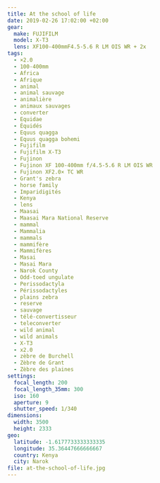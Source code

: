 ```yaml
---
title: At the school of life
date: 2019-02-26 17:02:00 +02:00
gear:
  make: FUJIFILM
  model: X-T3
  lens: XF100-400mmF4.5-5.6 R LM OIS WR + 2x
tags:
  - ×2.0
  - 100-400mm
  - Africa
  - Afrique
  - animal
  - animal sauvage
  - animalière
  - animaux sauvages
  - converter
  - Equidae
  - Équidés
  - Equus quagga
  - Equus quagga bohemi
  - Fujifilm
  - Fujifilm X-T3
  - Fujinon
  - Fujinon XF 100-400mm f/4.5-5.6 R LM OIS WR
  - Fujinon XF2.0× TC WR
  - Grant's zebra
  - horse family
  - Imparidigités
  - Kenya
  - lens
  - Maasai
  - Maasai Mara National Reserve
  - mammal
  - Mammalia
  - mammals
  - mammifère
  - Mammifères
  - Masai
  - Masai Mara
  - Narok County
  - Odd-toed ungulate
  - Perissodactyla
  - Périssodactyles
  - plains zebra
  - reserve
  - sauvage
  - télé-convertisseur
  - teleconverter
  - wild animal
  - wild animals
  - X-T3
  - x2.0
  - zèbre de Burchell
  - Zèbre de Grant
  - Zèbre des plaines
settings:
  focal_length: 200
  focal_length_35mm: 300
  iso: 160
  aperture: 9
  shutter_speed: 1/340
dimensions:
  width: 3500
  height: 2333
geo:
  latitude: -1.6177733333333335
  longitude: 35.36447666666667
  country: Kenya
  city: Narok
file: at-the-school-of-life.jpg
---
```



